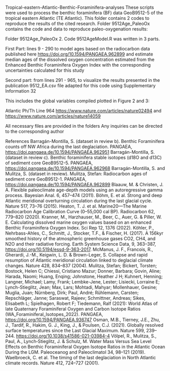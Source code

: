 Tropical-eastern-Atlantic-Benthic-Foraminifera-analyses
These scripts were used to process the benthic foraminifera (BF) data GeoB9512-5 of the tropical eastern Atlantic (TE Atlantic). This folder contains 2 codes to reproduce the results of the cited research. Folder 9512Age_PaleoOx contains the code and data to reproduce paleo-oxygenation results:

Folder 9512Age_PaleoOx
2. Code 9512AgeModel.R was written in 3 parts.

First Part: lines 9 - 290 to model ages based on the radiocarbon data published here https://doi.org/10.1594/PANGAEA.962899 and estimate median ages of the dissolved oxygen concentration estimated from the Enhanced Benthic Foraminifera Oxygen Index with the corresponding uncertainties calculated for this study

Second part: from lines 291 - 965, to visualize the results presented in the publication 9512_EA.csv file adapted for this code using Supplementary Information 32

This includes the global variables compiled plotted in Figure 2 and 3:

Atlantic Ph/Th Line 964 https://www.nature.com/articles/nature02494 and https://www.nature.com/articles/nature14059

All necessary files are provided in the folders Any inquiries can be directed to the corresponding author

References
Barragán-Montilla, S. (dataset in review b). Benthic Foraminifera counts off NW Africa during the last deglaciation. PANGAEA, https://doi.pangaea.de/10.1594/PANGAEA.962951
Barragán-Montilla, S. (dataset in review c). Benthic foraminifera stable isotopes (d18O and d13C) of sediment core GeoB9512-5. PANGAEA, https://doi.pangaea.de/10.1594/PANGAEA.962968
Barragán-Montilla, S. and Mulitza, S. (dataset in review). Mulitza, Stefan: Radiocarbon ages of sediment core GeoB9512-1. PANGAEA, https://doi.pangaea.de/10.1594/PANGAEA.962899
Blaauw, M. & Christen, J. A. Flexible paleoclimate age-depth models using an autoregressive gamma process. Bayesian Anal. 6, 457–474 (2011).
Böhm, E. et al. Strong and deep Atlantic meridional overturning circulation during the last glacial cycle. Nature 517, 73–76 (2015).
Heaton, T. J. et al. Marine20—The Marine Radiocarbon Age Calibration Curve (0–55,000 cal BP). Radiocarbon 62, 779–820 (2020).
Kranner, M., Harzhauser, M., Beer, C., Auer, G. & Piller, W. E. Calculating dissolved marine oxygen values based on an enhanced Benthic Foraminifera Oxygen Index. Sci Rep 12, 1376 (2022).
Köhler, P., Nehrbass-Ahles, C., Schmitt, J., Stocker, T.F., & Fischer, H. (2017). A 156kyr smoothed history of the atmospheric greenhouse gases CO2, CH4, and N2O and their radiative forcing. Earth System Science Data, 9, 363–387, https://doi.org/10.5194/essd-9-363-2017.
McManus, J. F., Francois, R., Gherardi, J.-M., Keigwin, L. D. & Brown-Leger, S. Collapse and rapid resumption of Atlantic meridional circulation linked to deglacial climate changes. Nature 428, 834–837 (2004).
Mulitza, Stefan; Bickert, Torsten; Bostock, Helen C; Chiessi, Cristiano Mazur; Donner, Barbara; Govin, Aline; Harada, Naomi; Huang, Enqing; Johnstone, Heather J H; Kuhnert, Henning; Langner, Michael; Lamy, Frank; Lembke-Jene, Lester; Lisiecki, Lorraine E; Lynch-Stieglitz, Jean; Max, Lars; Mohtadi, Mahyar; Mollenhauer, Gesine; Muglia, Juan; Nürnberg, Dirk; Paul, André; Rühlemann, Carsten; Repschläger, Janne; Saraswat, Rajeev; Schmittner, Andreas; Sikes, Elisabeth L; Spielhagen, Robert F; Tiedemann, Ralf (2021): World Atlas of late Quaternary Foraminiferal Oxygen and Carbon Isotope Ratios (WA_Foraminiferal_Isotopes_2022). PANGAEA, https://doi.org/10.1594/PANGAEA.936747
Osman, M.B., Tierney, J.E., Zhu, J., Tardif, R., Hakim, G. J., King, J., & Poulsen, C.J. (2021). Globally resolved surface temperatures since the Last Glacial Maximum. Nature 599, 239–244. https://doi.org/10.1038/s41586-021-03984-4
Völpel, R., Mulitza, S., Paul, A., Lynch‐Stieglitz, J. & Schulz, M. Water Mass Versus Sea Level Effects on Benthic Foraminiferal Oxygen Isotope Ratios in the Atlantic Ocean During the LGM. Paleoceanog and Paleoclimatol 34, 98–121 (2019).
Waelbroeck, C. et al. The timing of the last deglaciation in North Atlantic climate records. Nature 412, 724–727 (2001).
